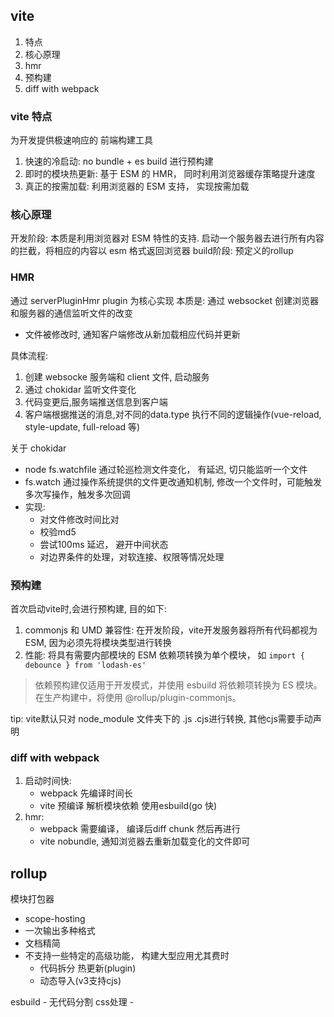 


## vite

1. 特点
2. 核心原理
3. hmr
4. 预构建
5. diff with webpack


### vite 特点

为开发提供极速响应的 前端构建工具

1. 快速的冷启动: no bundle + es build 进行预构建
2. 即时的模块热更新: 基于 ESM 的 HMR， 同时利用浏览器缓存策略提升速度
3. 真正的按需加载: 利用浏览器的 ESM 支持， 实现按需加载




### 核心原理


开发阶段: 本质是利用浏览器对 ESM 特性的支持. 启动一个服务器去进行所有内容的拦截，将相应的内容以 esm 格式返回浏览器
build阶段: 预定义的rollup

### HMR
通过 serverPluginHmr plugin 为核心实现 
本质是: 通过 websocket 创建浏览器和服务器的通信监听文件的改变  
- 文件被修改时, 通知客户端修改从新加载相应代码并更新

具体流程:
1. 创建 websocke  服务端和 client 文件, 启动服务
2. 通过 chokidar 监听文件变化
3. 代码变更后,服务端推送信息到客户端
4. 客户端根据推送的消息,对不同的data.type 执行不同的逻辑操作(vue-reload, style-update, full-reload 等)



关于 chokidar
- node fs.watchfile 通过轮巡检测文件变化， 有延迟, 切只能监听一个文件
- fs.watch 通过操作系统提供的文件更改通知机制, 修改一个文件时，可能触发多次写操作，触发多次回调
- 实现:
    - 对文件修改时间比对
    - 校验md5
    - 尝试100ms 延迟， 避开中间状态
    - 对边界条件的处理，对软连接、权限等情况处理



### 预构建

首次启动vite时,会进行预构建, 目的如下:
1. commonjs 和 UMD 兼容性: 在开发阶段，vite开发服务器将所有代码都视为ESM, 因为必须先将模块类型进行转换
2. 性能: 将具有需要内部模块的 ESM 依赖项转换为单个模块， 如 `import { debounce } from 'lodash-es'`

> 依赖预构建仅适用于开发模式，并使用 esbuild 将依赖项转换为 ES 模块。在生产构建中，将使用 @rollup/plugin-commonjs。

tip: vite默认只对 node_module 文件夹下的 .js .cjs进行转换, 其他cjs需要手动声明



### diff with webpack
1. 启动时间快: 
    - webpack 先编译时间长
    - vite 预编译 解析模块依赖 使用esbuild(go 快)
2. hmr:
    - webpack 需要编译， 编译后diff chunk 然后再进行
    - vite nobundle, 通知浏览器去重新加载变化的文件即可



## rollup 

模块打包器

  - scope-hosting
  - 一次输出多种格式
  - 文档精简
  - 不支持一些特定的高级功能， 构建大型应用尤其费时
    - 代码拆分 热更新(plugin)
    - 动态导入(v3支持cjs)

esbuild 
    - 无代码分割 css处理
    - 
